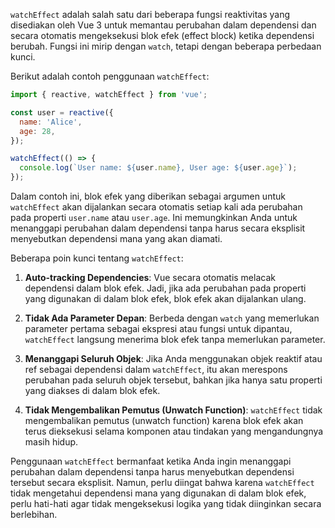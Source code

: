 `watchEffect` adalah salah satu dari beberapa fungsi reaktivitas yang disediakan oleh Vue 3 untuk memantau perubahan dalam dependensi dan secara otomatis mengeksekusi blok efek (effect block) ketika dependensi berubah. Fungsi ini mirip dengan `watch`, tetapi dengan beberapa perbedaan kunci.

Berikut adalah contoh penggunaan `watchEffect`:

```javascript
import { reactive, watchEffect } from 'vue';

const user = reactive({
  name: 'Alice',
  age: 28,
});

watchEffect(() => {
  console.log(`User name: ${user.name}, User age: ${user.age}`);
});
```

Dalam contoh ini, blok efek yang diberikan sebagai argumen untuk `watchEffect` akan dijalankan secara otomatis setiap kali ada perubahan pada properti `user.name` atau `user.age`. Ini memungkinkan Anda untuk menanggapi perubahan dalam dependensi tanpa harus secara eksplisit menyebutkan dependensi mana yang akan diamati.

Beberapa poin kunci tentang `watchEffect`:

1. **Auto-tracking Dependencies**: Vue secara otomatis melacak dependensi dalam blok efek. Jadi, jika ada perubahan pada properti yang digunakan di dalam blok efek, blok efek akan dijalankan ulang.

2. **Tidak Ada Parameter Depan**: Berbeda dengan `watch` yang memerlukan parameter pertama sebagai ekspresi atau fungsi untuk dipantau, `watchEffect` langsung menerima blok efek tanpa memerlukan parameter.

3. **Menanggapi Seluruh Objek**: Jika Anda menggunakan objek reaktif atau ref sebagai dependensi dalam `watchEffect`, itu akan merespons perubahan pada seluruh objek tersebut, bahkan jika hanya satu properti yang diakses di dalam blok efek.

4. **Tidak Mengembalikan Pemutus (Unwatch Function)**: `watchEffect` tidak mengembalikan pemutus (unwatch function) karena blok efek akan terus dieksekusi selama komponen atau tindakan yang mengandungnya masih hidup.

Penggunaan `watchEffect` bermanfaat ketika Anda ingin menanggapi perubahan dalam dependensi tanpa harus menyebutkan dependensi tersebut secara eksplisit. Namun, perlu diingat bahwa karena `watchEffect` tidak mengetahui dependensi mana yang digunakan di dalam blok efek, perlu hati-hati agar tidak mengeksekusi logika yang tidak diinginkan secara berlebihan.